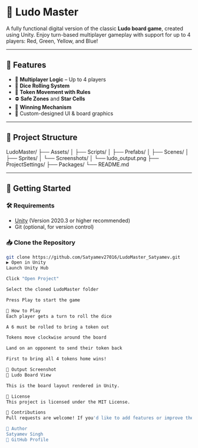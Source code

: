 # 🎲 Ludo Master

A fully functional digital version of the classic **Ludo board game**, created using Unity. Enjoy turn-based multiplayer gameplay with support for up to 4 players: Red, Green, Yellow, and Blue!

---

## 🧩 Features

- 🧠 **Multiplayer Logic** – Up to 4 players
- 🎲 **Dice Rolling System**
- 🎯 **Token Movement with Rules**
- ⛔ **Safe Zones** and **Star Cells**
- 🥇 **Winning Mechanism**
- 🎨 Custom-designed UI & board graphics

---

## 📂 Project Structure

LudoMaster/
├── Assets/
│ ├── Scripts/
│ ├── Prefabs/
│ ├── Scenes/
│ ├── Sprites/
│ └── Screenshots/
│ └── ludo_output.png
├── ProjectSettings/
├── Packages/
└── README.md

---

## 🚀 Getting Started

### 🛠 Requirements

- [Unity](https://unity.com/) (Version 2020.3 or higher recommended)
- Git (optional, for version control)

### 📥 Clone the Repository

```bash
git clone https://github.com/Satyamev27016/LudoMaster_Satyamev.git
▶️ Open in Unity
Launch Unity Hub

Click "Open Project"

Select the cloned LudoMaster folder

Press Play to start the game

🔧 How to Play
Each player gets a turn to roll the dice

A 6 must be rolled to bring a token out

Tokens move clockwise around the board

Land on an opponent to send their token back

First to bring all 4 tokens home wins!

📸 Output Screenshot
🧩 Ludo Board View

This is the board layout rendered in Unity.

📜 License
This project is licensed under the MIT License.

🙌 Contributions
Pull requests are welcome! If you'd like to add features or improve the design, feel free to fork the repo and create a PR.

👤 Author
Satyamev Singh
🔗 GitHub Profile
